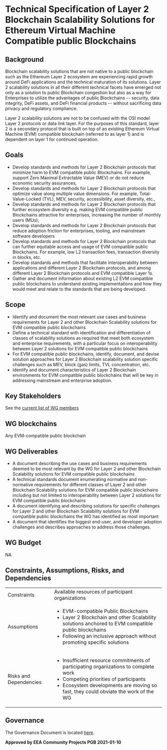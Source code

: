 # Technical Specification of Layer 2 Blockchain Scalability Solutions for Ethereum Virtual Machine Compatible public Blockchains

## Background
Blockchain scalability solutions that are not native to a public blockchain such as the Ethereum Layer 2 ecosystem are experiencing rapid growth around DeFi applications and the technical maturation of its solutions. Layer 2 scalability solutions in all their different technical facets have emerged not only as a solution to public Blockchain congestion but also as a way for Enterprises to utilize the advantages of public Blockchains -- security, data integrity, DeFi assets, and DeFi financial products -- without sacrificing data privacy and regulatory compliance.

Layer 2 scalability solutions are not to be confused with the OSI model Layer 2 protocols or data link layer. For the purposes of this standard, layer 2 is a secondary protocol that is built on top of an existing Ethereum Virtual Machine (EVM) compatible blockchain (referred to as layer 1) and is dependent on layer 1 for continued operation.

## Goals
* Develop standards and methods for Layer 2 Blockchain protocols that minimize harm to EVM compatible public Blockchains. For example, support Zero Maximal Extractable Value (MEV) or do not reduce economic security assurances, 
* Develop standards and methods for Layer 2 Blockchain protocols that optimize value along multiple value dimensions. For example, Total-Value-Locked (TVL), MEV, security, accessibility, asset diversity, etc., 
* Develop standards and methods for Layer 2 Blockchain protocols that further ecosystem diversity e.g. making EVM compatible public Blockchains attractive for enterprises, increasing the number of monthly users (MUs);
* Develop standards and methods for Layer 2 Blockchain protocols that reduce adoption friction for enterprises, tooling, and mainstream software developers
* Develop standards and methods for Layer 2 Blockchain protocols that can further equitable access and usage of EVM compatible public Blockchains. For example, low L2 transaction fees, transaction diversity in blocks, etc.
* Develop standards and methods that facilitate interoperability between applications and different  Layer 2 Blockchain protocols, and among different  Layer 2 Blockchain protocols and EVM compatible Layer 1s.
* Gather and document information about existing L2 EVM compatible public blockchains to understand existing implementations and how they would meet and relate to the standards that are being developed.

## Scope
* Identify and document the most relevant use cases and business requirements for Layer 2 and other Blockchain Scalability solutions for EVM compatible public blockchains
* Define a technical standard with identification and differentiation of classes of scalability solutions as required that meet both ecosystem and enterprise requirements, with a particular focus on interoperability between Layer 2 solutions for EVM compatible public blockchains
* For EVM compatible public blockchains, identify, document, and devise solution approaches for Layer 2 Blockchain scalability solution specific challenges such as MEV, block (gas) limits, TVL concentration, etc.
* Identify and document characteristics of Layer 2 Blockchain environments for EVM compatible public blockchains that will be key in addressing mainstream and enterprise adoption.

## Key Stakeholders

See the [current list of WG members](https://github.com/eea-oasis/L2/blob/main/CONTRIBUTING.md)

## WG blockchains
Any EVM-compatible public blockchain


## WG Deliverables
* A document describing the use cases and business requirements deemed to be most relevant by the WG for Layer 2 and other Blockchain Scalability solutions for EVM compatible public blockchains
* A technical standards document enumerating normative and non-normative requirements for different classes of Layer 2 and other Blockchain Scalability solutions for EVM compatible public blockchains including but not limited to interoperability between Layer 2 solutions for EVM compatible public blockchains
* A document identifying and describing solutions for specific challenges for Layer 2 and other Blockchain Scalability solutions for EVM compatible public blockchains the WG has identified as most important
* A document that identifies the biggest end-user, and developer adoption challenges and describes approaches to address those challenges.

## WG Budget
NA

## Constraints, Assumptions, Risks, and Dependencies
|||
| :--- | :--- |
|Constraints|  Available resources of participant organizations|
|Assumptions| <ul><li>EVM-compatible Public Blockchains</li><li>Layer 2 Blockchain and other Scalability solutions anchored to EVM compatible public blockchains</li><li>Following an inclusive approach without promoting specific solutions</li></ul> |
|Risks and Dependencies|<ul><li>Insufficient resource commitments of participating organizations to complete work</li><li>Competing priorities of participants</li><li>Ecosystem developments are moving so fast, they could obviate the work of the WG</li>|

 
## Governance

The Governance Document is located [here](https://github.com/eea-oasis/L2/blob/main/governance.md).

**Approved by EEA Community Projects PGB 2021-01-10**

